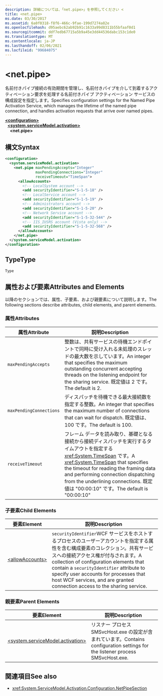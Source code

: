 ```yaml
---
description: 詳細については、「net.pipe>」を参照してください <
title: <net.pipe>
ms.date: 03/30/2017
ms.assetid: 6a0f0318-f8f6-466c-9fae-199d7274a82e
ms.openlocfilehash: d95aebc62ab92b91c1633a99d8311b55bfaaf0d1
ms.sourcegitcommit: ddf7edb67715a5b9a45e3dd44536dabc153c1de0
ms.translationtype: MT
ms.contentlocale: ja-JP
ms.lasthandoff: 02/06/2021
ms.locfileid: "99684075"
---
```

# \<net.pipe>

<span data-ttu-id="0ce13-103">名前付きパイプ接続の有効期間を管理し、名前付きパイプを介して到着するアクティベーション要求を処理する名前付きパイプ アクティベーション サービスの構成設定を指定します。</span><span class="sxs-lookup"><span data-stu-id="0ce13-103">Specifies configuration settings for the Named Pipe Activation Service, which manages the lifetime of the named pipe connection, and handles activation requests that arrive over named pipes.</span></span>  
  
[**\<configuration>**](../configuration-element.md)\
&nbsp;&nbsp;[**\<system.serviceModel.activation>**](system-servicemodel-activation.md)\
&nbsp;&nbsp;&nbsp;&nbsp;**\<net.pipe>**  
  
## <a name="syntax"></a><span data-ttu-id="0ce13-104">構文</span><span class="sxs-lookup"><span data-stu-id="0ce13-104">Syntax</span></span>  
  
```xml  
<configuration>
  <system.serviceModel.activation>
    <net.pipe maxPendingAccepts="Integer"
              maxPendingConnections="Integer"
              receiveTimeout="TimeSpan">
      <allowAccounts>
        <!-- LocalSystem account -->
        <add securityIdentifier="S-1-5-18" />
        <!-- LocalService account -->
        <add securityIdentifier="S-1-5-19" />
        <!-- Administrators account -->
        <add securityIdentifier="S-1-5-20" />
        <!-- Network Service account -->
        <add securityIdentifier="S-1-5-32-544" />
        <!-- IIS_IUSRS account (Vista only) -->
        <add securityIdentifier="S-1-5-32-568" />
      </allowAccounts>
    </net.pipe>
  </system.serviceModel.activation>
</configuration>
```  
  
## <a name="type"></a><span data-ttu-id="0ce13-105">Type</span><span class="sxs-lookup"><span data-stu-id="0ce13-105">Type</span></span>  

 `Type`  
  
## <a name="attributes-and-elements"></a><span data-ttu-id="0ce13-106">属性および要素</span><span class="sxs-lookup"><span data-stu-id="0ce13-106">Attributes and Elements</span></span>  

 <span data-ttu-id="0ce13-107">以降のセクションでは、属性、子要素、および親要素について説明します。</span><span class="sxs-lookup"><span data-stu-id="0ce13-107">The following sections describe attributes, child elements, and parent elements.</span></span>  
  
### <a name="attributes"></a><span data-ttu-id="0ce13-108">属性</span><span class="sxs-lookup"><span data-stu-id="0ce13-108">Attributes</span></span>  
  
|<span data-ttu-id="0ce13-109">属性</span><span class="sxs-lookup"><span data-stu-id="0ce13-109">Attribute</span></span>|<span data-ttu-id="0ce13-110">説明</span><span class="sxs-lookup"><span data-stu-id="0ce13-110">Description</span></span>|  
|---------------|-----------------|  
|`maxPendingAccepts`|<span data-ttu-id="0ce13-111">整数は、共有サービスの待機エンドポイントで同時に受け入れる未処理のスレッドの最大数を示しています。</span><span class="sxs-lookup"><span data-stu-id="0ce13-111">An integer that specifies the maximum outstanding concurrent accepting threads on the listening endpoint for the sharing service.</span></span> <span data-ttu-id="0ce13-112">既定値は 2 です。</span><span class="sxs-lookup"><span data-stu-id="0ce13-112">The default is 2.</span></span>|  
|`maxPendingConnections`|<span data-ttu-id="0ce13-113">ディスパッチを待機できる最大接続数を指定する整数。</span><span class="sxs-lookup"><span data-stu-id="0ce13-113">An integer that specifies the maximum number of connections that can wait for dispatch.</span></span> <span data-ttu-id="0ce13-114">既定値は、100 です。</span><span class="sxs-lookup"><span data-stu-id="0ce13-114">The default is 100.</span></span>|  
|`receiveTimeout`|<span data-ttu-id="0ce13-115">フレーム データを読み取り、基礎となる接続から接続ディスパッチを実行するタイムアウトを指定する <xref:System.TimeSpan> です。</span><span class="sxs-lookup"><span data-stu-id="0ce13-115">A <xref:System.TimeSpan> that specifies the timeout for reading the framing data and performing connection dispatching from the underlining connections.</span></span> <span data-ttu-id="0ce13-116">既定値は "00:00:10" です。</span><span class="sxs-lookup"><span data-stu-id="0ce13-116">The default is "00:00:10"</span></span>|  
  
### <a name="child-elements"></a><span data-ttu-id="0ce13-117">子要素</span><span class="sxs-lookup"><span data-stu-id="0ce13-117">Child Elements</span></span>  
  
|<span data-ttu-id="0ce13-118">要素</span><span class="sxs-lookup"><span data-stu-id="0ce13-118">Element</span></span>|<span data-ttu-id="0ce13-119">説明</span><span class="sxs-lookup"><span data-stu-id="0ce13-119">Description</span></span>|  
|-------------|-----------------|  
|[\<allowAccounts>](allowaccounts.md)|<span data-ttu-id="0ce13-120">`securityIdentifier`WCF サービスをホストするプロセスのユーザーアカウントを指定する属性を含む構成要素のコレクション。共有サービスへの接続アクセス権が付与されます。</span><span class="sxs-lookup"><span data-stu-id="0ce13-120">A collection of configuration elements that contain a `securityIdentifier` attribute to specify user accounts for processes that host WCF services, and are granted connection access to the sharing service.</span></span>|  
  
### <a name="parent-elements"></a><span data-ttu-id="0ce13-121">親要素</span><span class="sxs-lookup"><span data-stu-id="0ce13-121">Parent Elements</span></span>  
  
|<span data-ttu-id="0ce13-122">要素</span><span class="sxs-lookup"><span data-stu-id="0ce13-122">Element</span></span>|<span data-ttu-id="0ce13-123">説明</span><span class="sxs-lookup"><span data-stu-id="0ce13-123">Description</span></span>|  
|-------------|-----------------|  
|[\<system.serviceModel.activation>](system-servicemodel-activation.md)|<span data-ttu-id="0ce13-124">リスナー プロセス SMSvcHost.exe の設定が含まれています。</span><span class="sxs-lookup"><span data-stu-id="0ce13-124">Contains configuration settings for the listener process SMSvcHost.exe.</span></span>|  
  
## <a name="see-also"></a><span data-ttu-id="0ce13-125">関連項目</span><span class="sxs-lookup"><span data-stu-id="0ce13-125">See also</span></span>

- <xref:System.ServiceModel.Activation.Configuration.NetPipeSection>
